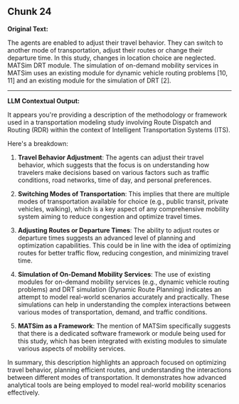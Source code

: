 ## Chunk 24

**Original Text:**

The agents are enabled to adjust their travel behavior. They can switch to another mode of transportation, adjust
their routes or change their departure time. In this study, changes in location choice are neglected. MATSim DRT module. The simulation of on-demand mobility services in MATSim uses an existing module for
dynamic vehicle routing problems [10, 11] and an existing module for the simulation of DRT [2].

---

**LLM Contextual Output:**

It appears you're providing a description of the methodology or framework used in a transportation modeling study involving Route Dispatch and Routing (RDR) within the context of Intelligent Transportation Systems (ITS).

Here's a breakdown:

1. **Travel Behavior Adjustment**: The agents can adjust their travel behavior, which suggests that the focus is on understanding how travelers make decisions based on various factors such as traffic conditions, road networks, time of day, and personal preferences.

2. **Switching Modes of Transportation**: This implies that there are multiple modes of transportation available for choice (e.g., public transit, private vehicles, walking), which is a key aspect of any comprehensive mobility system aiming to reduce congestion and optimize travel times.

3. **Adjusting Routes or Departure Times**: The ability to adjust routes or departure times suggests an advanced level of planning and optimization capabilities. This could be in line with the idea of optimizing routes for better traffic flow, reducing congestion, and minimizing travel time.

4. **Simulation of On-Demand Mobility Services**: The use of existing modules for on-demand mobility services (e.g., dynamic vehicle routing problems) and DRT simulation (Dynamic Route Planning) indicates an attempt to model real-world scenarios accurately and practically. These simulations can help in understanding the complex interactions between various modes of transportation, demand, and traffic conditions.

5. **MATSim as a Framework**: The mention of MATSim specifically suggests that there is a dedicated software framework or module being used for this study, which has been integrated with existing modules to simulate various aspects of mobility services.

In summary, this description highlights an approach focused on optimizing travel behavior, planning efficient routes, and understanding the interactions between different modes of transportation. It demonstrates how advanced analytical tools are being employed to model real-world mobility scenarios effectively.

